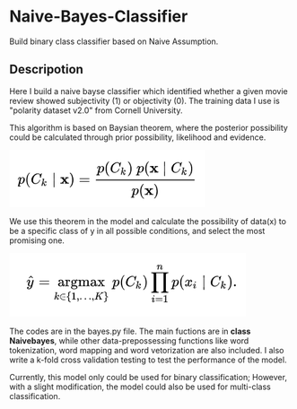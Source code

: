 # Naive-Bayes-Classifier
Build binary class classifier based on Naive Assumption.

## Descripotion
Here I build a naive bayse classifier which identified whether a given movie review showed subjectivity (1) or objectivity (0). The training data I use is "polarity dataset v2.0" from Cornell University.

This algorithm is based on Baysian theorem, where the posterior possibility could be calculated through prior possibility, likelihood and evidence. 

![](images/1.png)

We use this theorem in the model and calculate the possibility of data(x) to be a specific class of y in all possible conditions, and select the most promising one.

![](images/2.png)

The codes are in the bayes.py file. The main fuctions are in __class Naivebayes__, while other data-prepossessing functions like word tokenization, word mapping and word vetorization are also included. I also write a k-fold cross validation testing to test the performance of the model.


Currently, this model only could be used for binary classification; However, with a slight modification, the model could also be used for multi-class classification. 
